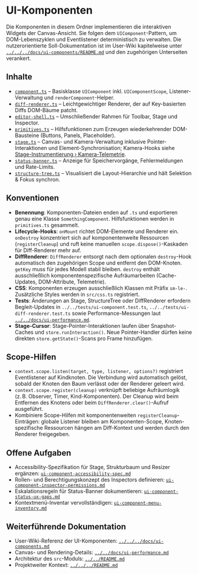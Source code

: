 # UI-Komponenten

Die Komponenten in diesem Ordner implementieren die interaktiven Widgets der Canvas-Ansicht. Sie folgen dem `UIComponent`-Pattern, um DOM-Lebenszyklen und Eventlistener deterministisch zu verwalten. Die nutzerorientierte Soll-Dokumentation ist im User-Wiki kapitelweise unter [`../../../docs/ui-components/README.md`](../../../docs/ui-components/README.md) und den zugehörigen Unterseiten verankert.

## Inhalte
- [`component.ts`](component.ts) – Basisklasse `UIComponent` inkl. `UIComponentScope`, Listener-Verwaltung und `renderComponent`-Helper.
- [`diff-renderer.ts`](diff-renderer.ts) – Leichtgewichtiger Renderer, der auf Key-basierten Diffs DOM-Bäume patcht.
- [`editor-shell.ts`](editor-shell.ts) – Umschließender Rahmen für Toolbar, Stage und Inspector.
- [`primitives.ts`](primitives.ts) – Hilfsfunktionen zum Erzeugen wiederkehrender DOM-Bausteine (Buttons, Panels, Placeholder).
- [`stage.ts`](stage.ts) – Canvas- und Kamera-Verwaltung inklusive Pointer-Interaktionen und Element-Synchronisation; Kamera-Hooks siehe [Stage-Instrumentierung › Kamera-Telemetrie](../../../../docs/stage-instrumentation.md#kamera-telemetrie).
- [`status-banner.ts`](status-banner.ts) – Anzeige für Speichervorgänge, Fehlermeldungen und Rate-Limits.
- [`structure-tree.ts`](structure-tree.ts) – Visualisiert die Layout-Hierarchie und hält Selektion & Fokus synchron.

## Konventionen
- **Benennung**: Komponenten-Dateien enden auf `.ts` und exportieren genau eine Klasse `SomethingComponent`. Hilfsfunktionen werden in `primitives.ts` gesammelt.
- **Lifecycle-Hooks**: `onMount` richtet DOM-Elemente und Renderer ein. `onDestroy` konzentriert sich auf komponentenweite Ressourcen (`registerCleanup`) und ruft keine manuellen `scope.dispose()`-Kaskaden für Diff-Renderer mehr auf.
- **DiffRenderer**: `DiffRenderer` entsorgt nach dem optionalen `destroy`-Hook automatisch den zugehörigen Scope und entfernt den DOM-Knoten. `getKey` muss für jedes Modell stabil bleiben. `destroy` enthält ausschließlich komponentenspezifische Aufräumarbeiten (Cache-Updates, DOM-Attribute, Telemetrie).
- **CSS**: Komponenten erzeugen ausschließlich Klassen mit Präfix `sm-le-`. Zusätzliche Styles werden in `src/css.ts` registriert.
- **Tests**: Änderungen an Stage, StructureTree oder DiffRenderer erfordern Begleit-Updates in `../../tests/ui-component.test.ts`, `../../tests/ui-diff-renderer.test.ts` sowie Performance-Messungen laut [`../../docs/ui-performance.md`](../../docs/ui-performance.md).
- **Stage-Cursor**: Stage-Pointer-Interaktionen laufen über Snapshot-Caches und `store.runInteraction()`. Neue Pointer-Handler dürfen keine direkten `store.getState()`-Scans pro Frame hinzufügen.

## Scope-Hilfen

- `context.scope.listen(target, type, listener, options?)` registriert Eventlistener auf Kindknoten. Die Verbindung wird automatisch gelöst, sobald der Knoten den Baum verlässt oder der Renderer geleert wird.
- `context.scope.register(cleanup)` verknüpft beliebige Aufräumlogik (z. B. Observer, Timer, Kind-Komponenten). Der Cleanup wird beim Entfernen des Knotens oder beim `DiffRenderer.clear()`-Aufruf ausgeführt.
- Kombiniere Scope-Hilfen mit komponentenweiten `registerCleanup`-Einträgen: globale Listener bleiben am Komponenten-Scope, Knoten-spezifische Ressourcen hängen am Diff-Kontext und werden durch den Renderer freigegeben.

## Offene Aufgaben
- Accessibility-Spezifikation für Stage, Strukturbaum und Resizer ergänzen: [`ui-component-accessibility-spec.md`](../../../../todo/ui-component-accessibility-spec.md)
- Rollen- und Berechtigungskonzept des Inspectors definieren: [`ui-component-inspector-permissions.md`](../../../../todo/ui-component-inspector-permissions.md)
- Eskalationsregeln für Status-Banner dokumentieren: [`ui-component-status-ux-gaps.md`](../../../../todo/ui-component-status-ux-gaps.md)
- Kontextmenü-Inventar vervollständigen: [`ui-component-menu-inventory.md`](../../../../todo/ui-component-menu-inventory.md)

## Weiterführende Dokumentation
- User-Wiki-Referenz der UI-Komponenten: [`../../../docs/ui-components.md`](../../../docs/ui-components.md)
- Canvas- und Rendering-Details: [`../../docs/ui-performance.md`](../../docs/ui-performance.md)
- Architektur des `src`-Moduls: [`../../README.md`](../../README.md)
- Projektweiter Kontext: [`../../../README.md`](../../../README.md)
